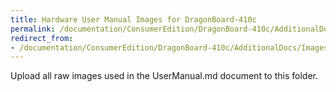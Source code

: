 ```yaml
---
title: Hardware User Manual Images for DragonBoard-410c
permalink: /documentation/ConsumerEdition/DragonBoard-410c/AdditionalDocs/Images/Images_HWUserManual/
redirect_from:
- /documentation/ConsumerEdition/DragonBoard-410c/AdditionalDocs/Images/Images_HWUserManual/README.md/
---
```

Upload all raw images used in the UserManual.md document to this folder.
